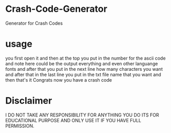 # Crash-Code-Generator
Generator for Crash Codes
# usage
you first open it and then at the top you put in the number for the ascii code and note here could be the output everything and even other languange fonts and after that you put in the next line how many characters you want and after that in the last line you put in the txt file name that you want and then that's it Congrats now you have a crash code
# Disclaimer
I DO NOT TAKE ANY RESPONSIBILITY FOR ANYTHING YOU DO ITS FOR EDUCATIONAL PURPOSE AND ONLY USE IT IF YOU HAVE FULL PERMISSION.
